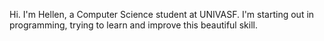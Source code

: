 Hi. I'm Hellen, a Computer Science student at UNIVASF. I'm starting out in programming, trying to learn and improve this beautiful skill.
 
 

